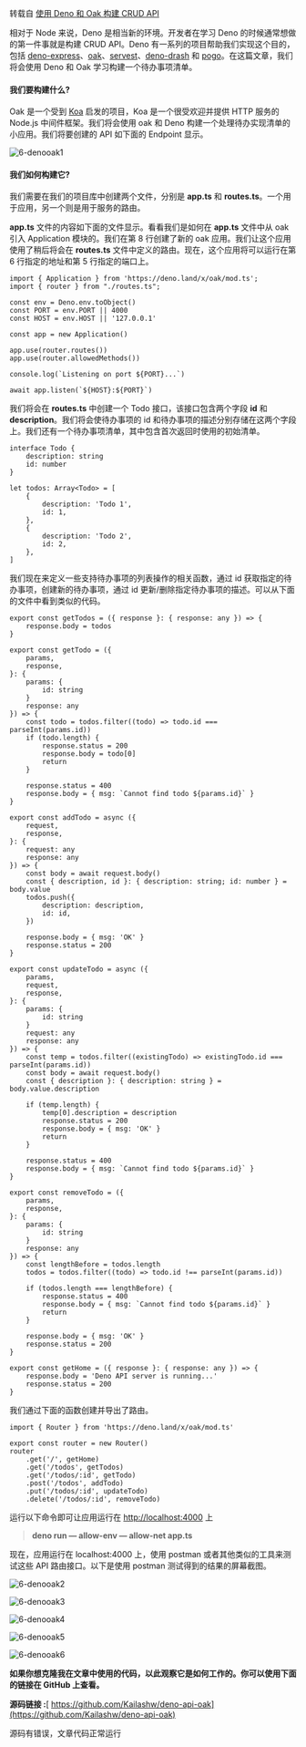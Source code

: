 转载自 [使用 Deno 和 Oak 构建 CRUD API](https://juejin.cn/post/6844904179392069645)

相对于 Node 来说，Deno 是相当新的环境。开发者在学习 Deno 的时候通常想做的第一件事就是构建 CRUD API。Deno 有一系列的项目帮助我们实现这个目的，包括 [deno-express](https://github.com/NMathar/deno-express)、[oak](https://github.com/oakserver/oak)、[servest](https://github.com/keroxp/servest)、[deno-drash](https://github.com/drashland/deno-drash) 和 [pogo](https://github.com/sholladay/pogo)。在这篇文章，我们将会使用 Deno 和 Oak 学习构建一个待办事项清单。

#### 我们要构建什么?

Oak 是一个受到 [Koa](https://github.com/koajs/koa) 启发的项目，Koa 是一个很受欢迎并提供 HTTP 服务的 Node.js 中间件框架。我们将会使用 oak 和 Deno 构建一个处理待办实现清单的小应用。我们将要创建的 API 如下面的 Endpoint 显示。

![6-denooak1](../img/6-denooak1.png)

#### 我们如何构建它?

我们需要在我们的项目库中创建两个文件，分别是 **app.ts** 和 **routes.ts**。一个用于应用，另一个则是用于服务的路由。

**app.ts** 文件的内容如下面的文件显示。看看我们是如何在 **app.ts** 文件中从 oak 引入 Application 模块的。我们在第 8 行创建了新的 oak 应用。我们让这个应用使用了稍后将会在 **routes.ts** 文件中定义的路由。现在，这个应用将可以运行在第 6 行指定的地址和第 5 行指定的端口上。

```tsx
import { Application } from 'https://deno.land/x/oak/mod.ts';
import { router } from "./routes.ts";

const env = Deno.env.toObject()
const PORT = env.PORT || 4000
const HOST = env.HOST || '127.0.0.1'

const app = new Application()

app.use(router.routes())
app.use(router.allowedMethods())

console.log(`Listening on port ${PORT}...`)

await app.listen(`${HOST}:${PORT}`)

```

我们将会在 **routes.ts** 中创建一个 Todo 接口，该接口包含两个字段 **id** 和 **description**。我们将会使待办事项的 id 和待办事项的描述分别存储在这两个字段上。我们还有一个待办事项清单，其中包含首次返回时使用的初始清单。

```tsx
interface Todo {
    description: string
    id: number
}

let todos: Array<Todo> = [
    {
        description: 'Todo 1',
        id: 1,
    },
    {
        description: 'Todo 2',
        id: 2,
    },
]

```

我们现在来定义一些支持待办事项的列表操作的相关函数，通过 id 获取指定的待办事项，创建新的待办事项，通过 id 更新/删除指定待办事项的描述。可以从下面的文件中看到类似的代码。

```tsx
export const getTodos = ({ response }: { response: any }) => {
    response.body = todos
}

export const getTodo = ({
    params,
    response,
}: {
    params: {
        id: string
    }
    response: any
}) => {
    const todo = todos.filter((todo) => todo.id === parseInt(params.id))
    if (todo.length) {
        response.status = 200
        response.body = todo[0]
        return
    }

    response.status = 400
    response.body = { msg: `Cannot find todo ${params.id}` }
}

export const addTodo = async ({
    request,
    response,
}: {
    request: any
    response: any
}) => {
    const body = await request.body()
    const { description, id }: { description: string; id: number } = body.value
    todos.push({
        description: description,
        id: id,
    })

    response.body = { msg: 'OK' }
    response.status = 200
}

export const updateTodo = async ({
    params,
    request,
    response,
}: {
    params: {
        id: string
    }
    request: any
    response: any
}) => {
    const temp = todos.filter((existingTodo) => existingTodo.id === parseInt(params.id))
    const body = await request.body()
    const { description }: { description: string } = body.value.description

    if (temp.length) {
        temp[0].description = description
        response.status = 200
        response.body = { msg: 'OK' }
        return
    }

    response.status = 400
    response.body = { msg: `Cannot find todo ${params.id}` }
}

export const removeTodo = ({
    params,
    response,
}: {
    params: {
        id: string
    }
    response: any
}) => {
    const lengthBefore = todos.length
    todos = todos.filter((todo) => todo.id !== parseInt(params.id))

    if (todos.length === lengthBefore) {
        response.status = 400
        response.body = { msg: `Cannot find todo ${params.id}` }
        return
    }

    response.body = { msg: 'OK' }
    response.status = 200
}

export const getHome = ({ response }: { response: any }) => {
    response.body = 'Deno API server is running...'
    response.status = 200
}

```

我们通过下面的函数创建并导出了路由。

```tsx
import { Router } from 'https://deno.land/x/oak/mod.ts'

export const router = new Router()
router
    .get('/', getHome)
    .get('/todos', getTodos)
    .get('/todos/:id', getTodo)
    .post('/todos', addTodo)
    .put('/todos/:id', updateTodo)
    .delete('/todos/:id', removeTodo)

```

运行以下命令即可让应用运行在 [http://localhost:4000](http://localhost:4000/) 上

> **deno run — allow-env — allow-net app.ts**	

现在，应用运行在 localhost:4000 上，使用 postman 或者其他类似的工具来测试这些 API 路由接口。以下是使用 postman 测试得到的结果的屏幕截图。

![6-denooak2](../img/6-denooak2.png)

![6-denooak3](../img/6-denooak3.png)

![6-denooak4](../img/6-denooak4.png)

![6-denooak5](../img/6-denooak5.png)

![6-denooak6](../img/6-denooak6.png)

**如果你想克隆我在文章中使用的代码，以此观察它是如何工作的。你可以使用下面的链接在 GitHub 上查看。**

**源码链接 :**[ https://github.com/Kailashw/deno-api-oak](https://github.com/Kailashw/deno-api-oak)

源码有错误，文章代码正常运行